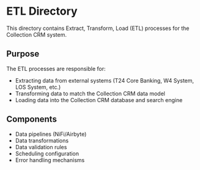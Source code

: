 # ETL Directory

This directory contains Extract, Transform, Load (ETL) processes for the Collection CRM system.

## Purpose

The ETL processes are responsible for:
- Extracting data from external systems (T24 Core Banking, W4 System, LOS System, etc.)
- Transforming data to match the Collection CRM data model
- Loading data into the Collection CRM database and search engine

## Components

- Data pipelines (NiFi/Airbyte)
- Data transformations
- Data validation rules
- Scheduling configuration
- Error handling mechanisms